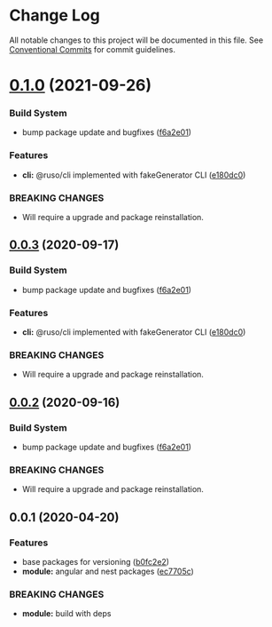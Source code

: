 # Change Log

All notable changes to this project will be documented in this file. See [Conventional Commits](https://conventionalcommits.org) for commit guidelines.

# [0.1.0](https://github.com/ruslanguns/ruso-monorepo/compare/@ruso/nestjs@0.0.1...@ruso/nestjs@0.1.0) (2021-09-26)

### Build System

- bump package update and bugfixes ([f6a2e01](https://github.com/ruslanguns/ruso-monorepo/commit/f6a2e01a75cf18921b6a4a5090d1f8dc473b23d9))

### Features

- **cli:** @ruso/cli implemented with fakeGenerator CLI ([e180dc0](https://github.com/ruslanguns/ruso-monorepo/commit/e180dc0ed20969675f43823a7a4a3ed156827368))

### BREAKING CHANGES

- Will require a upgrade and package reinstallation.

## [0.0.3](https://github.com/ruslanguns/ruso-monorepo/compare/@ruso/nestjs@0.0.1...@ruso/nestjs@0.0.3) (2020-09-17)

### Build System

- bump package update and bugfixes ([f6a2e01](https://github.com/ruslanguns/ruso-monorepo/commit/f6a2e01a75cf18921b6a4a5090d1f8dc473b23d9))

### Features

- **cli:** @ruso/cli implemented with fakeGenerator CLI ([e180dc0](https://github.com/ruslanguns/ruso-monorepo/commit/e180dc0ed20969675f43823a7a4a3ed156827368))

### BREAKING CHANGES

- Will require a upgrade and package reinstallation.

## [0.0.2](https://github.com/ruslanguns/ruso-monorepo/compare/@ruso/nestjs@0.0.1...@ruso/nestjs@0.0.2) (2020-09-16)

### Build System

- bump package update and bugfixes ([f6a2e01](https://github.com/ruslanguns/ruso-monorepo/commit/f6a2e01a75cf18921b6a4a5090d1f8dc473b23d9))

### BREAKING CHANGES

- Will require a upgrade and package reinstallation.

## 0.0.1 (2020-04-20)

### Features

- base packages for versioning ([b0fc2e2](https://github.com/ruslanguns/ruso-monorepo/commit/b0fc2e276904b690539f7399eabfa42a435f91eb))
- **module:** angular and nest packages ([ec7705c](https://github.com/ruslanguns/ruso-monorepo/commit/ec7705c0370fcd0d17be69abc2abbb98c61b43a2))

### BREAKING CHANGES

- **module:** build with deps
